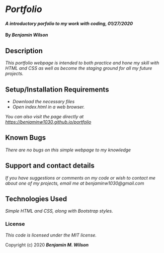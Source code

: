 # _Portfolio_

#### _A introductory porfolio to my work with coding, 01/27/2020_

#### By _Benjamin Wilson_

## Description

_This portfolio webpage is intended to both practice and hone my skill with HTML and CSS as well as become the staging ground for all my future projects._

## Setup/Installation Requirements

* _Download the necessary files_
* _Open index.html in a web browser._

_You can also visit the page directly at https://benjaminw1030.github.io/portfolio_

## Known Bugs

_There are no bugs on this simple webpage to my knowledge_

## Support and contact details

_If you have suggestions or comments on my code or wish to contact me about one of my projects, email me at benjaminw1030@gmail.com_

## Technologies Used

_Simple HTML and CSS, along with Bootstrap styles._

### License

*This code is licensed under the MIT license.*

Copyright (c) 2020 **_Benjamin M. Wilson_**